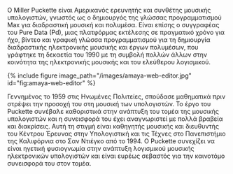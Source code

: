 Ο Miller Puckette είναι Αμερικανός ερευνητής και συνθέτης μουσικής υπολογιστών, γνωστός ως ο δημιουργός της γλώσσας προγραμματισμού Max για διαδραστική μουσική και πολυμέσα. Είναι επίσης ο συγγραφέας του Pure Data (Pd), μιας πλατφόρμας εκτέλεσης σε πραγματικό χρόνο για ήχο, βίντεο και γραφική γλώσσα προγραμματισμού για τη δημιουργία διαδραστικής ηλεκτρονικής μουσικής και έργων πολυμέσων, που γράφτηκε τη δεκαετία του 1990 με τη συμβολή πολλών άλλων στην κοινότητα της ηλεκτρονικής μουσικής και του ελεύθερου λογισμικού. 

{% include figure image_path="/images/amaya-web-editor.jpg" id="fig:amaya-web-editor" %}

Γεννημένος το 1959 στις Ηνωμένες Πολιτείες, σπούδασε μαθηματικά πριν στρέψει την προσοχή του στη μουσική των υπολογιστών. Το έργο του Puckette συνέβαλε καθοριστικά στην ανάπτυξη του τομέα της μουσικής υπολογιστών και η συνεισφορά του έχει αναγνωριστεί με πολλά βραβεία και διακρίσεις. Αυτή τη στιγμή είναι καθηγητής μουσικής και διευθυντής του Κέντρου Έρευνας στην Υπολογιστική και τις Τέχνες στο Πανεπιστήμιο της Καλιφόρνια στο Σαν Ντιέγκο από το 1994. Ο Puckette συνεχίζει να είναι ηγετική φυσιογνωμία στην ανάπτυξη λογισμικού μουσικής ηλεκτρονικών υπολογιστών και είναι ευρέως σεβαστός για την καινοτόμο συνεισφορά του στον τομέα. 
